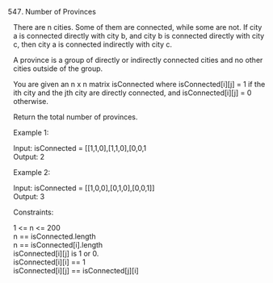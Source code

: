 547. Number of Provinces

There are n cities. Some of them are connected, while some are not. If city a is connected directly with city b, and city b is connected directly with city c, then city a is connected indirectly with city c.

A province is a group of directly or indirectly connected cities and no other cities outside of the group.

You are given an n x n matrix isConnected where isConnected[i][j] = 1 if the ith city and the jth city are directly connected, and isConnected[i][j] = 0 otherwise.

Return the total number of provinces.

Example 1:

Input: isConnected = [[1,1,0],[1,1,0],[0,0,1  
Output: 2  
  
Example 2:

Input: isConnected = [[1,0,0],[0,1,0],[0,0,1]]  
Output: 3
 

Constraints:

1 <= n <= 200  
n == isConnected.length  
n == isConnected[i].length  
isConnected[i][j] is 1 or 0.  
isConnected[i][i] == 1  
isConnected[i][j] == isConnected[j][i]  
